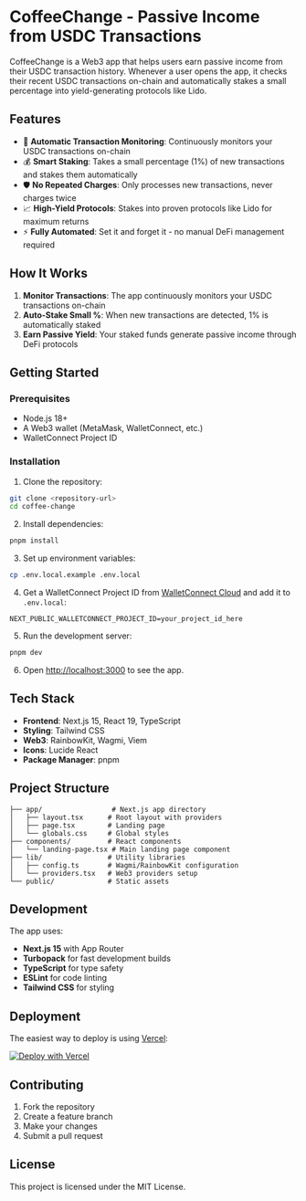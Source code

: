 # CoffeeChange - Passive Income from USDC Transactions

CoffeeChange is a Web3 app that helps users earn passive income from their USDC transaction history. Whenever a user opens the app, it checks their recent USDC transactions on-chain and automatically stakes a small percentage into yield-generating protocols like Lido.

## Features

- 🔄 **Automatic Transaction Monitoring**: Continuously monitors your USDC transactions on-chain
- 💰 **Smart Staking**: Takes a small percentage (1%) of new transactions and stakes them automatically  
- 🛡️ **No Repeated Charges**: Only processes new transactions, never charges twice
- 📈 **High-Yield Protocols**: Stakes into proven protocols like Lido for maximum returns
- ⚡ **Fully Automated**: Set it and forget it - no manual DeFi management required

## How It Works

1. **Monitor Transactions**: The app continuously monitors your USDC transactions on-chain
2. **Auto-Stake Small %**: When new transactions are detected, 1% is automatically staked
3. **Earn Passive Yield**: Your staked funds generate passive income through DeFi protocols

## Getting Started

### Prerequisites

- Node.js 18+ 
- A Web3 wallet (MetaMask, WalletConnect, etc.)
- WalletConnect Project ID

### Installation

1. Clone the repository:
```bash
git clone <repository-url>
cd coffee-change
```

2. Install dependencies:
```bash
pnpm install
```

3. Set up environment variables:
```bash
cp .env.local.example .env.local
```

4. Get a WalletConnect Project ID from [WalletConnect Cloud](https://cloud.walletconnect.com) and add it to `.env.local`:
```
NEXT_PUBLIC_WALLETCONNECT_PROJECT_ID=your_project_id_here
```

5. Run the development server:
```bash
pnpm dev
```

6. Open [http://localhost:3000](http://localhost:3000) to see the app.

## Tech Stack

- **Frontend**: Next.js 15, React 19, TypeScript
- **Styling**: Tailwind CSS
- **Web3**: RainbowKit, Wagmi, Viem
- **Icons**: Lucide React
- **Package Manager**: pnpm

## Project Structure

```
├── app/                 # Next.js app directory
│   ├── layout.tsx      # Root layout with providers
│   ├── page.tsx        # Landing page
│   └── globals.css     # Global styles
├── components/         # React components
│   └── landing-page.tsx # Main landing page component
├── lib/                # Utility libraries
│   ├── config.ts       # Wagmi/RainbowKit configuration
│   └── providers.tsx   # Web3 providers setup
└── public/             # Static assets
```

## Development

The app uses:
- **Next.js 15** with App Router
- **Turbopack** for fast development builds
- **TypeScript** for type safety
- **ESLint** for code linting
- **Tailwind CSS** for styling

## Deployment

The easiest way to deploy is using [Vercel](https://vercel.com/new?utm_medium=default-template&filter=next.js&utm_source=create-next-app&utm_campaign=create-next-app-readme):

[![Deploy with Vercel](https://vercel.com/button)](https://vercel.com/new/clone?repository-url=https://github.com/your-username/coffee-change)

## Contributing

1. Fork the repository
2. Create a feature branch
3. Make your changes
4. Submit a pull request

## License

This project is licensed under the MIT License.
